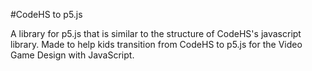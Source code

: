 #CodeHS to p5.js

A library for p5.js that is similar to the structure of CodeHS's javascript library.
Made to help kids transition from CodeHS to p5.js for the Video Game Design with JavaScript.
